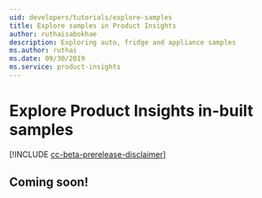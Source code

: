 ```yaml
---
uid: developers/tutorials/explore-samples
title: Explore samples in Product Insights
author: ruthaisabokhae
description: Exploring auto, fridge and appliance samples
ms.author: ruthai
ms.date: 09/30/2019
ms.service: product-insights
---
```


# Explore Product Insights in-built samples

[!INCLUDE [cc-beta-prerelease-disclaimer]( includes/cc-beta-prerelease-disclaimer.md)]

## Coming soon!
